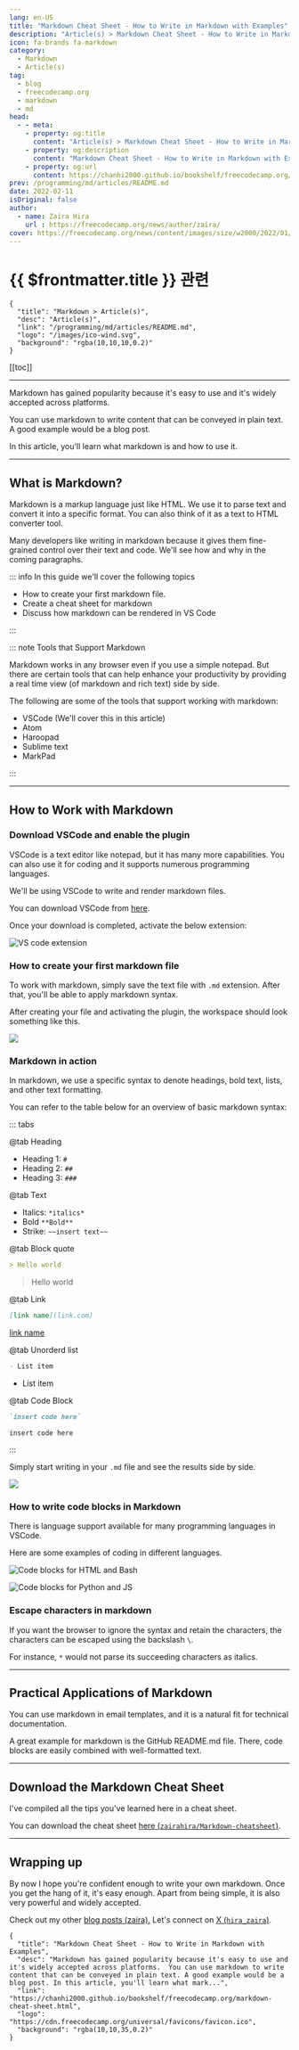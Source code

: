 ```yaml
---
lang: en-US
title: "Markdown Cheat Sheet - How to Write in Markdown with Examples"
description: "Article(s) > Markdown Cheat Sheet - How to Write in Markdown with Examples"
icon: fa-brands fa-markdown
category:
  - Markdown
  - Article(s)
tag:
  - blog
  - freecodecamp.org
  - markdown
  - md
head:
  - - meta:
    - property: og:title
      content: "Article(s) > Markdown Cheat Sheet - How to Write in Markdown with Examples"
    - property: og:description
      content: "Markdown Cheat Sheet - How to Write in Markdown with Examples"
    - property: og:url
      content: https://chanhi2000.github.io/bookshelf/freecodecamp.org/markdown-cheat-sheet.html
prev: /programming/md/articles/README.md
date: 2022-02-11
isOriginal: false
author:
  - name: Zaira Hira
    url : https://freecodecamp.org/news/author/zaira/
cover: https://freecodecamp.org/news/content/images/size/w2000/2022/01/Copy-of-Copy-of-Cron-jobs-Linux.png
---
```


# {{ $frontmatter.title }} 관련

```component VPCard
{
  "title": "Markdown > Article(s)",
  "desc": "Article(s)",
  "link": "/programming/md/articles/README.md",
  "logo": "/images/ico-wind.svg",
  "background": "rgba(10,10,10,0.2)"
}
```

[[toc]]

---

<SiteInfo
  name="Markdown Cheat Sheet - How to Write in Markdown with Examples"
  desc="Markdown has gained popularity because it's easy to use and it's widely accepted across platforms.  You can use markdown to write content that can be conveyed in plain text. A good example would be a blog post. In this article, you'll learn what mark..."
  url="https://freecodecamp.org/news/markdown-cheat-sheet"
  logo="https://cdn.freecodecamp.org/universal/favicons/favicon.ico"
  preview="https://freecodecamp.org/news/content/images/size/w2000/2022/01/Copy-of-Copy-of-Cron-jobs-Linux.png"/>

Markdown has gained popularity because it's easy to use and it's widely accepted across platforms.

You can use markdown to write content that can be conveyed in plain text. A good example would be a blog post.

In this article, you'll learn what markdown is and how to use it.

---

## What is Markdown?

Markdown is a markup language just like HTML. We use it to parse text and convert it into a specific format. You can also think of it as a text to HTML converter tool.

Many developers like writing in markdown because it gives them fine-grained control over their text and code. We'll see how and why in the coming paragraphs.

::: info In this guide we'll cover the following topics

- How to create your first markdown file.
- Create a cheat sheet for markdown
- Discuss how markdown can be rendered in VS Code

:::

::: note Tools that Support Markdown

Markdown works in any browser even if you use a simple notepad. But there are certain tools that can help enhance your productivity by providing a real time view (of markdown and rich text) side by side.

The following are some of the tools that support working with markdown:

- VSCode (We'll cover this in this article)
- Atom
- Haroopad
- Sublime text
- MarkPad

:::

---

## How to Work with Markdown

### Download VSCode and enable the plugin

VSCode is a text editor like notepad, but it has many more capabilities. You can also use it for coding and it supports numerous programming languages.

We'll be using VSCode to write and render markdown files.

You can download VSCode from [<FontIcon icon="iconfont icon-vscode"/>here](https://code.visualstudio.com/download).

Once your download is completed, activate the below extension:

![VS code extension](https://freecodecamp.org/news/content/images/2022/01/image-118.png)

### How to create your first markdown file

To work with markdown, simply save the text file with <FontIcon icon="fa-brands fa-markdown"/>`.md` extension. After that, you'll be able to apply markdown syntax.

After creating your file and activating the plugin, the workspace should look something like this.

![](https://freecodecamp.org/news/content/images/2022/01/image-119.png)

### Markdown in action

In markdown, we use a specific syntax to denote headings, bold text, lists, and other text formatting.

You can refer to the table below for an overview of basic markdown syntax:

::: tabs

@tab Heading

- Heading 1: `#`
- Heading 2: `##`
- Heading 3: `###`

@tab Text

- Italics: `*italics*`
- Bold `**Bold**`
- Strike: `~~insert text~~`

@tab Block quote

```md
> Hello world
```

> Hello world

@tab Link

```md
[link name](link.com)
```

[link name](link.com)

@tab Unorderd list

```md
- List item
```

- List item

@tab Code Block

```md
`insert code here`
```

`insert code here`

:::

Simply start writing in your <FontIcon icon="fa-brands fa-markdown"/>`.md` file and see the results side by side.

![](https://freecodecamp.org/news/content/images/2022/01/image-121.png)

### How to write code blocks in Markdown

There is language support available for many programming languages in VSCode.

Here are some examples of coding in different languages.

![Code blocks for HTML and Bash](https://freecodecamp.org/news/content/images/2022/01/image-137.png)

![Code blocks for Python and JS](https://freecodecamp.org/news/content/images/2022/01/image-138.png)

### Escape characters in markdown

If you want the browser to ignore the syntax and retain the characters, the characters can be escaped using the backslash `\`.

For instance, `*` would not parse its succeeding characters as italics.

---

## Practical Applications of Markdown

You can use markdown in email templates, and it is a natural fit for technical documentation.

A great example for markdown is the GitHub README.md file. There, code blocks are easily combined with well-formatted text.

---

## Download the Markdown Cheat Sheet

I've compiled all the tips you've learned here in a cheat sheet.

You can download the cheat sheet [here (<FontIcon icon="iconfont icon-github"/>`zairahira/Markdown-cheatsheet`)](https://github.com/zairahira/Markdown-cheatsheet/blob/main/README.md).

<SiteInfo
  name="zairahira/Markdown-cheatsheet"
  desc="Markdown-cheatsheet/README.md at main"
  url="https://github.com/zairahira/Markdown-cheatsheet/blob/main/README.md/"
  logo="https://github.githubassets.com/favicons/favicon-dark.svg"
  preview="https://opengraph.githubassets.com/359de6cfca6efd4493ffe8c5fde95eeeb93423d1aa6d74787d8942256b26907c/zairahira/Markdown-cheatsheet"/>

---

## Wrapping up

By now I hope you're confident enough to write your own markdown. Once you get the hang of it, it's easy enough. Apart from being simple, it is also very powerful and widely accepted.

Check out my other [blog posts (<FontIcon icon="fa-brands fa-free-code-camp"/>zaira).](https://freecodecamp.org/news/author/zaira/) Let's connect on [X (<FontIcon icon="fa-brands fa-x-twitter"/>`hira_zaira`)](https://x.com/hira_zaira).

<!-- TODO: add ARTICLE CARD -->
```component VPCard
{
  "title": "Markdown Cheat Sheet - How to Write in Markdown with Examples",
  "desc": "Markdown has gained popularity because it's easy to use and it's widely accepted across platforms.  You can use markdown to write content that can be conveyed in plain text. A good example would be a blog post. In this article, you'll learn what mark...",
  "link": "https://chanhi2000.github.io/bookshelf/freecodecamp.org/markdown-cheat-sheet.html",
  "logo": "https://cdn.freecodecamp.org/universal/favicons/favicon.ico",
  "background": "rgba(10,10,35,0.2)"
}
```

